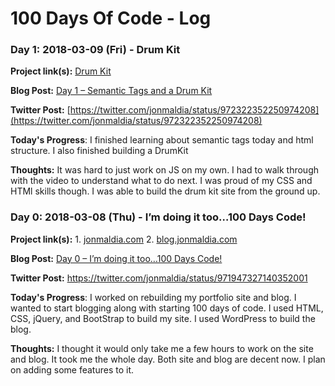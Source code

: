 # 100 Days Of Code - Log

### Day 1: 2018-03-09 (Fri) - Drum Kit

**Project link(s):** [Drum Kit](http://jonmaldia.com/drumkit/ )

**Blog Post:** [Day 1 – Semantic Tags and a Drum Kit
](https://blog.jonmaldia.com/2018/03/09/day-1-drumkit/)

**Twitter Post:** [https://twitter.com/jonmaldia/status/972322352250974208](https://twitter.com/jonmaldia/status/972322352250974208)

**Today's Progress**: I finished learning about semantic tags today and html structure. I also finished building a DrumKit

**Thoughts:** It was hard to just work on JS on my own. I had to walk through with the video to understand what to do next. I was proud of my CSS and HTMl skills though. I was able to build the drum kit site from the ground up. 



### Day 0: 2018-03-08 (Thu) - I’m doing it too…100 Days Code!

**Project link(s):** 1. [jonmaldia.com](https://www.jonmaldia.com) 2. [blog.jonmaldia.com](https://blog.jonmaldia.com)

**Blog Post:** [Day 0 – I’m doing it too…100 Days Code!
](https://blog.jonmaldia.com/2018/03/08/100daysofcode/)

**Twitter Post:** [https://twitter.com/jonmaldia/status/971947327140352001
](https://twitter.com/jonmaldia/status/971947327140352001)

**Today's Progress**: I worked on rebuilding my portfolio site and blog. I wanted to start blogging along with starting 100 days of code. I used HTML, CSS, jQuery, and BootStrap to build my site. I used WordPress to build the blog. 

**Thoughts:** I thought it would only take me a few hours to work on the site and blog. It took me the whole day. Both site and blog are decent now. I plan on adding some features to it. 